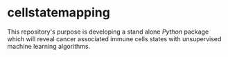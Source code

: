 # cellstatemapping
This repository's purpose is developing a stand alone _Python_ package which will reveal cancer associated immune cells states with unsupervised machine learning algorithms. 
